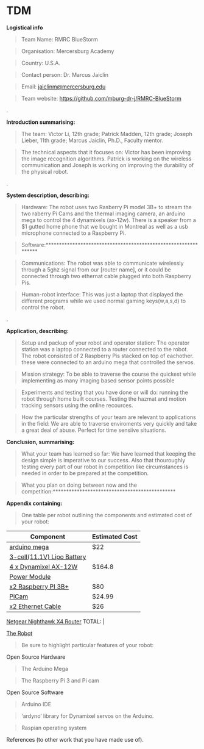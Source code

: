 # TDM

**Logistical info**

>Team Name: RMRC BlueStorm

>Organisation: Mercersburg Academy

>Country: U.S.A.

>Contact person: Dr. Marcus Jaiclin

>Email:  jaiclinm@mercersburg.edu 

>Team website: https://github.com/mburg-dr-j/RMRC-BlueStorm

.

**Introduction summarising:**

>The team: Victor Li, 12th grade; Patrick Madden, 12th grade; Joseph Lieber, 11th grade; Marcus Jaiclin, Ph.D., Faculty mentor. 


>The technical aspects that it focuses on: Victor has been improving the image recognition algorithms. Patrick is working on the wireless communication and Joseph is working on improving the durability of the physical robot.

.

**System description, describing:**

>Hardware: The robot uses two Rasberry Pi model 3B+ to stream the two raberry Pi Cams and the thermal imaging camera, an arduino mega to control the 4 dynamixels (ax-12w). There is a speaker from a $1 gutted home phone that we bought in Montreal as well as a usb microphone connected to a Raspberry Pi.

>Software:***************************************************************

>Communications: The robot was able to communicate wirelessly through a 5ghz signal from our [router name], or it could be connected through two ethernat cable plugged into both Raspberry Pis.

>Human-robot interface: This was just a laptop that displayed the different programs while we used normal gaming keys(w,a,s,d) to control the robot.

.

**Application, describing:**

>Setup and packup of your robot and operator station: The operator station was a laptop connected to a router connected to the robot. The robot consisted of 2 Raspberry Pis stacked on top of eachother. these were connected to an arduino mega that controlled the servos.

>Mission strategy: To be able to traverse the course the quickest while implementing as many imaging based sensor points possible

>Experiments and testing that you have done or will do: running the robot through home built courses. Testing the hazmat and motion tracking sensors using the online recources.

>How the particular strengths of your team are relevant to applications in the field: We are able to traverse enviroments very quickly and take a great deal of abuse. Perfect for time sensiive situations.

**Conclusion, summarising:**

>What your team has learned so far: We have learned that keeping the design simple is imperative to our success. Also that thouroughly testing every part of our robot in competition like circumstances is needed in order to be prepared at the competition.

>What you plan on doing between now and the competition:**********************************************

**Appendix containing:**

>One table per robot outlining the components and estimated cost of your robot:


 Component | Estimated Cost
 ----------|----------------
[arduino mega](https://www.mouser.com/ProductDetail/Arduino/A000066?qs=BC3YYPaifMrIue9b%252bHtKQg%3D%3D&gclid=Cj0KCQjwidPcBRCGARIsALM--eN8v65L1Oa7wp3lAjmWGikhGuY3MppZZ6ereN1YRN4TAOq24Qmx4N0aAtqjEALw_wcB)| $22
[3-cell(11.1V) Lipo Battery]()|
[4 x Dynamixel AX-12W](https://www.trossenrobotics.com/p/ax-12w-dynamixel-robot-servo.aspx?feed=Froogle&gclid=Cj0KCQjwidPcBRCGARIsALM--ePvoacYGdES8VoEXtqBKq1GnUcX1IFlbtcr-JInCoGgyg1OW942NOsaAlK1EALw_wcB)|$164.8
[Power Module]()|
[x2 Raspberry PI 3B+](https://www.dfrobot.com/product-1703.html?gclid=Cj0KCQjwidPcBRCGARIsALM--ePrw4qpy1WSF_i2oI3_BNTx80WOF0UjbCSBXMUfQPantufZuu_xCtoaAjLKEALw_wcB)|$80
[PiCam](http://www.microcenter.com/product/465935/Raspberry_Pi_Camera_Module_V2?src=raspberrypi)|$24.99
[x2 Ethernet Cable](https://www.monoprice.com/product?p_id=5905&gclid=Cj0KCQjwidPcBRCGARIsALM--eOVewPcyw5ijob6wHENVjCONQkVqlPGV5DEStqtwm2Bfp4aYLv3gEcaAur4EALw_wcB)|$26
[Netgear Nighthawk X4 Router]()
TOTAL: |

[The Robot](design)


>Be sure to highlight particular features of your robot:

Open Source Hardware  

> The Arduino Mega

> The Raspberry Pi 3 and Pi cam

Open Source Software  

>Arduino IDE  

>‘ardyno’ library for Dynamixel servos on the Arduino. 

>Raspian operating system

References (to other work that you have made use of).


